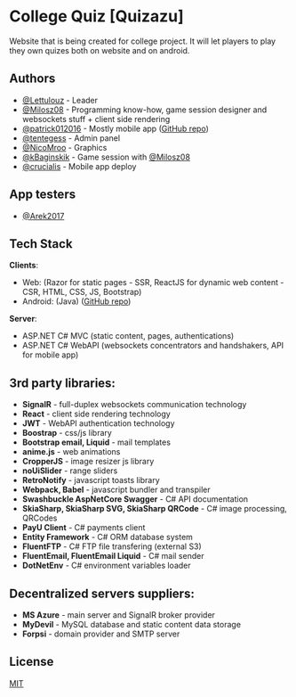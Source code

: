 
# College Quiz [Quizazu]

Website that is being created for college project. It will let players to play they own quizes both on website and on android.


## Authors

- [@Lettulouz](https://www.github.com/Lettulouz) - Leader
- [@Milosz08](https://www.github.com/Milosz08) - Programming know-how, game session designer and websockets stuff + client side rendering
- [@patrick012016](https://www.github.com/patrick012016) - Mostly mobile app ([GitHub repo](https://github.com/patrick012016/CollegeQuizMobileApp))
- [@tentegess](https://www.github.com/tentegess) - Admin panel
- [@NicoMroo](https://www.github.com/NicoMroo) - Graphics
- [@kBaginskik](https://www.github.com/kBaginskik) - Game session with [@Milosz08](https://www.github.com/Milosz08)
- [@crucialis](https://www.github.com/crucialis) - Mobile app deploy

## App testers

- [@Arek2017](https://github.com/Arek2017)

## Tech Stack

**Clients**:
* Web: (Razor for static pages - SSR, ReactJS for dynamic web content - CSR, HTML, CSS, JS, Bootstrap)
* Android: (Java) ([GitHub repo](https://github.com/patrick012016/CollegeQuizMobileApp))

**Server**:
* ASP.NET C# MVC (static content, pages, authentications)
* ASP.NET C# WebAPI (websockets concentrators and handshakers, API for mobile app)

## 3rd party libraries:
* **SignalR** - full-duplex websockets communication technology
* **React** - client side rendering technology
* **JWT** - WebAPI authentication technology
* **Boostrap** - css/js library
* **Bootstrap email, Liquid** - mail templates
* **anime.js** - web animations
* **CropperJS** - image resizer js library
* **noUiSlider** - range sliders
* **RetroNotify** - javascript toasts library
* **Webpack, Babel** - javascript bundler and transpiler
* **Swashbuckle AspNetCore Swagger** - C# API documentation
* **SkiaSharp, SkiaSharp SVG, SkiaSharp QRCode** - C# image processing, QRCodes
* **PayU Client** - C# payments client
* **Entity Framework** - C# ORM database system
* **FluentFTP** - C# FTP file transfering (external S3)
* **FluentEmail, FluentEmail Liquid** - C# mail sender
* **DotNetEnv** - C# environment variables loader

## Decentralized servers suppliers:
* **MS Azure** - main server and SignalR broker provider
* **MyDevil** - MySQL database and static content data storage
* **Forpsi** - domain provider and SMTP server

## License

[MIT](https://choosealicense.com/licenses/mit/)

